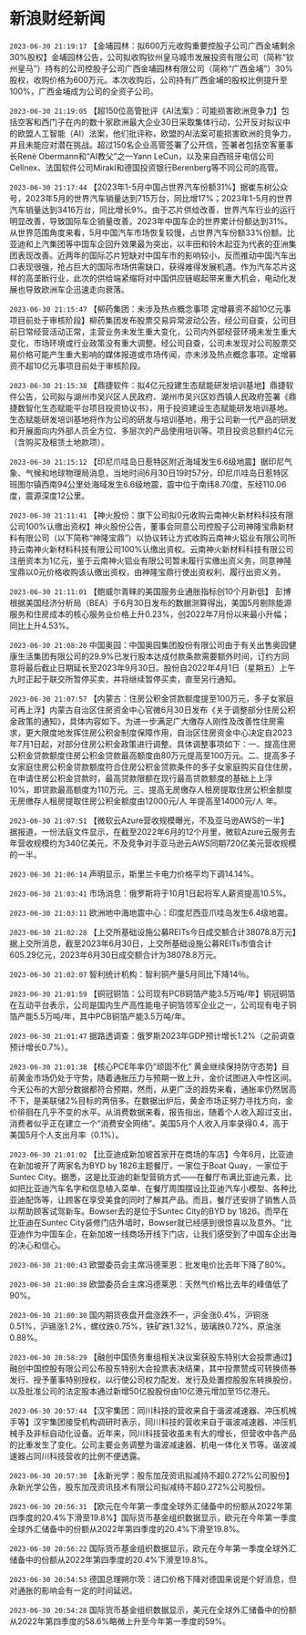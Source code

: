 # 新浪财经新闻
`2023-06-30 21:19:17` 【金埔园林：拟600万元收购重要控股子公司广西金埔剩余30%股权】金埔园林公告，公司拟收购钦州皇马城市发展投资有限公司（简称“钦州皇马”）持有的公司控股子公司广西金埔园林有限公司（简称“广西金埔”）30%股权，收购价格为600万元。本次收购后，公司持有广西金埔的股权比例提升至100%，广西金埔成为公司的全资子公司。

`2023-06-30 21:19:05` 【超150位高管批评《AI法案》：可能损害欧洲竞争力】包括空客和西门子在内的数十家欧洲最大企业30日采取集体行动，公开反对拟议中的欧盟人工智能（AI）法案，他们批评称，欧盟的AI法案可能损害欧洲的竞争力，并且未能应对潜在挑战。超过150名企业高管签署了公开信，签署者包括空客董事长René Obermann和“AI教父”之一Yann LeCun，以及来自西班牙电信公司Cellnex、法国软件公司Mirakl和德国投资银行Berenberg等不同公司的高管。

`2023-06-30 21:17:44` 【2023年1-5月中国占世界汽车份额31%】据崔东树公众号，2023年5月的世界汽车销量达到715万台，同比增17%；2023年1-5月的世界汽车销量达到3416万台，同比增长9%。由于芯片供给改善，世界汽车行业的运行明显改善，导致国际车企销量改善。2023年中国车企的世界累计份额达到31%。从世界范围角度来看，5月中国汽车市场恢复较慢，占世界汽车份额33%份额。比亚迪和上汽集团等中国车企回升效果最为突出，以丰田和铃木起亚为代表的亚洲集团表现改善。近两年的国际芯片短缺对中国车市的影响较小，反而推动中国汽车出口表现很强，抢占巨大的国际市场供需缺口，获得难得发展机遇。作为汽车芯片这样的高垄断行业，此次的供给端紧缩将对中国供应链崛起带来重大机会，电动化发展也导致欧洲车企迅速走向衰落。

`2023-06-30 21:15:47` 【柳药集团：未涉及热点概念事项 定增募资不超10亿元事项目前处于审核阶段】柳药集团发布股票交易异常波动公告，经公司自查，公司目前日常经营活动正常，主营业务未发生重大变化，公司内外部经营环境未发生重大变化，市场环境或行业政策没有重大调整。经公司自查，公司未发现对公司股票交易价格可能产生重大影响的媒体报道或市场传闻，亦未涉及热点概念事项。定增募资不超10亿元事项目前处于审核阶段。

`2023-06-30 21:15:38` 【鼎捷软件：拟4亿元投建生态赋能研发培训基地】鼎捷软件公告，公司拟与湖州市吴兴区人民政府、湖州市吴兴区妙西镇人民政府签署《鼎捷数智化生态赋能平台项目投资协议书》，用于投资建设生态赋能研发培训基地。生态赋能研发培训基地将作为公司的研发与培训基地，用于公司新一代产品的研发和开展面向内外部人员全方位、多层次的产品使用培训等。项目投资总额约4亿元（含购买及租赁土地款项）。

`2023-06-30 21:15:12` 【印尼爪哇岛日惹特区附近海域发生6.6级地震】据印尼气象、气候和地球物理局消息，当地时间6月30日19时57分，印尼爪哇岛日惹特区班图尔镇西南94公里处海域发生6.6级地震，震中位于南纬8.70度，东经110.06度，震源深度12公里。

`2023-06-30 21:11:41` 【神火股份：旗下公司拟0元收购云南神火新材料科技有限公司100%认缴出资权】神火股份公告，董事会同意公司控股子公司神隆宝鼎新材料有限公司（以下简称“神隆宝鼎”）以协议转让方式收购云南神火铝业有限公司所持云南神火新材料科技有限公司100%认缴出资权。云南神火新材料科技有限公司注册资本为1亿元，鉴于云南神火铝业有限公司暂未履行实缴出资义务，同意神隆宝鼎以0元价格收购该认缴出资权，由神隆宝鼎行使出资权利、履行出资义务。

`2023-06-30 21:11:01` 【鲍威尔青睐的美国服务业通胀指标创10个月新低】 彭博根据美国经济分析局（BEA）于6月30日发布的数据测算得出，美国5月剔除能源服务和住房成本的核心服务业价格上升0.23%，创2022年7月份以来最小升幅；同比上升4.53%。

`2023-06-30 21:08:20` 中国奥园：中国奥园集团股份有限公司由于有关出售奥园健康生活集团有限公司的29.9%已发行股本达成付款条款需要额外时间，订约方同意将最后截止日期延长至2023年9月30日。股份自2022年4月1日（星期五）上午九时正起于联交所暂停买卖，并将继续暂停买卖，直至另行通知。

`2023-06-30 21:07:57` 【内蒙古：住房公积金贷款额度提至100万元，多子女家庭可再上浮】内蒙古自治区住房资金中心官微6月30日发布《关于调整部分住房公积金政策的通知》，具体内容如下。为进一步满足广大缴存人刚性及改善性住房需求，更大限度地发挥住房公积金制度保障作用，自治区住房资金中心决定自2023年7月1日起，对部分住房公积金政策进行调整。具体调整事项如下：一、提高住房公积金贷款额度住房公积金贷款最高额度由80万元提高至100万元。二、提高多子女家庭住房公积金贷款额度符合住房公积金贷款条件的多子女家庭购买自住住房，在申请住房公积金贷款时，最高贷款限额在现行最高贷款额度的基础上上浮10%，即贷款最高额度为110万元。三、提高无房缴存人租房提取住房公积金额度无房缴存人租房提取住房公积金额度由12000元/人 年提高至14000元/人 年。

`2023-06-30 21:07:51` 【微软云Azure营收规模曝光，不及亚马逊AWS的一半】据报道，一份法庭文件显示，在截至2022年6月的12个月里，微软Azure云服务去年营收规模约为340亿美元，不及竞争对手亚马逊云AWS同期720亿美元营收规模的一半。

`2023-06-30 21:06:14` 声明显示，斯里兰卡电力价格平均下调14.14%。

`2023-06-30 21:03:41` 市场消息：俄罗斯将于10月1日起将军人薪资提高10.5%。

`2023-06-30 21:03:11` 欧洲地中海地震中心：印度尼西亚爪哇岛发生6.4级地震。

`2023-06-30 21:02:28` 【上交所基础设施公募REITs今日成交额合计38078.8万元】据上交所消息，截至2023年6月30日，上交所基础设施公募REITs市值合计605.29亿元，2023年6月30日成交额合计为38078.8万元。

`2023-06-30 21:02:07` 智利统计机构：智利铜产量5月同比下降14％。

`2023-06-30 21:01:59` 【铜冠铜箔：公司现有PCB铜箔产能3.5万吨/年】铜冠铜箔在互动平台表示，公司是国内生产高性能电子铜箔领军企业之一，公司现有电子铜箔产能5.5万吨/年，其中PCB铜箔产能3.5万吨/年。

`2023-06-30 21:01:47` 据路透调查：俄罗斯2023年GDP预计增长1.2%（之前调查预计增长0.7%）。

`2023-06-30 21:01:38` 【核心PCE年率仍“顽固不化” 黄金继续保持防守态势】目前黄金市场仍处于守势，随着通胀压力与预期一致上升，金价试图进入中性区间。今天公布的大部分数据都符合预期，然而，从更广泛的趋势来看，通胀率仍然居高不下，是美联储2%目标的两倍多。在数据出炉后，黄金市场正努力寻找方向，金价徘徊在几乎不变的水平。从消费数据来看，报告指出，随着个人收入超过支出，消费者似乎正在建立一个“消费安全网络”。美国5月个人收入月率录得0.4，高于美国5月个人支出月率（0.1%）。

`2023-06-30 21:01:02` 【比亚迪成新加坡首家开在商场的车店】今年6月，比亚迪在新加坡开了两家名为BYD by 1826主题餐厅，一家位于Boat Quay，一家位于Suntec City。据悉，这是比亚迪的新型营销方式——在餐厅布满比亚迪元素，比如把比亚迪汽车名字和信息植入菜单、在餐厅周围摆设比亚迪汽车小模型、各种比亚迪配饰等，让顾客在享受美食的同时了解其产品。而且，餐厅还安排了销售人员以帮助顾客试驾新车。Bowser去的是位于Suntec City的BYD by 1826。而早在比亚迪在Suntec City装修门店外墙时，Bowser就已经感到很惊喜以及意外。“比亚迪作为中国车企，在新加坡一线商场开线下门店，让我们感受到了中国车企出海的决心和信心。

`2023-06-30 21:00:43` 欧盟委员会主席冯德莱恩：批发电价比去年下降了80%。

`2023-06-30 21:00:38` 欧盟委员会主席冯德莱恩：天然气价格比去年的峰值低了90%。

`2023-06-30 21:00:30` 国内期货夜盘开盘涨跌不一，沪金涨0.4%，沪铜涨0.51%，沪锡涨1.2%，螺纹跌0.75%，铁矿跌1.32%，玻璃跌0.72%，原油涨0.88%。

`2023-06-30 20:58:29` 【融创中国债务重组相关决议案获股东特别大会投票通过】融创中国控股有限公司公布股东特别大会投票表决结果，其中投票赞成可转换债券发行、授予董事特别授权，以行使公司权力配发、发行及处置控股股东转换股份，以及批准公司的法定股本通过新增50亿股股份由10亿港元增加至15亿港元。

`2023-06-30 20:57:44` 【汉宇集团：同川科技的营收来自于谐波减速器、冲压机械手等】汉宇集团接受机构调研时表示，同川科技的营收来自于谐波减速器、冲压机械手及非标自动化设备。近年来，同川科技营收虽未有大的增长，但营收中各产品的比重发生了变化。公司主要业务调整为谐波减速器、机电一体化关节等。谐波减速器占同川科技营收的比例不便透露。

`2023-06-30 20:57:30` 【永新光学：股东加茂资讯拟减持不超0.272%公司股份】永新光学公告，股东加茂资讯技术有限公司拟减持不超0.272%公司股份。

`2023-06-30 20:56:31` 【欧元在今年第一季度全球外汇储备中的份额从2022年第四季度的20.4%下滑至19.8%】国际货币基金组织数据显示，欧元在今年第一季度全球外汇储备中的份额从2022年第四季度的20.4%下滑至19.8%。

`2023-06-30 20:56:22` 国际货币基金组织数据显示，欧元在今年第一季度全球外汇储备中的份额从2022年第四季度的20.4%下滑至19.8%。

`2023-06-30 20:54:53` 德国总理朔尔茨：进口价格下降对德国来说是个好消息，但对通胀的影响会有一定的时间延迟。

`2023-06-30 20:54:28` 国际货币基金组织数据显示，美元在全球外汇储备中的份额从2022年第四季度的58.6%略微上升至今年第一季度的59%。

